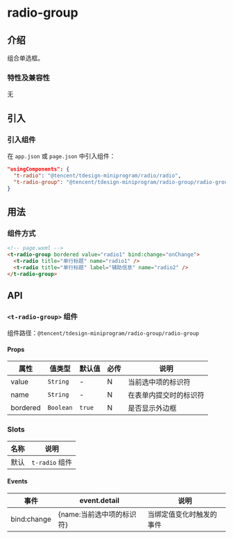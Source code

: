 # radio-group

## 介绍

组合单选框。

### 特性及兼容性

无

## 引入

### 引入组件

在 `app.json` 或 `page.json` 中引入组件：

```json
"usingComponents": {
  "t-radio": "@tencent/tdesign-miniprogram/radio/radio",
  "t-radio-group": "@tencent/tdesign-miniprogram/radio-group/radio-group"
}
```

## 用法

### 组件方式

```html
<!-- page.wxml -->
<t-radio-group bordered value="radio1" bind:change="onChange">
  <t-radio title="单行标题" name="radio1" />
  <t-radio title="单行标题" label="辅助信息" name="radio2" />
</t-radio-group>
```

## API

### `<t-radio-group>` 组件

组件路径：`@tencent/tdesign-miniprogram/radio-group/radio-group`

#### Props

| 属性     | 值类型    | 默认值 | 必传 | 说明                   |
| -------- | --------- | ------ | ---- | ---------------------- |
| value    | `String`  | -      | N    | 当前选中项的标识符     |
| name     | `String`  | -      | N    | 在表单内提交时的标识符 |
| bordered | `Boolean` | `true` | N    | 是否显示外边框         |

### Slots

| 名称 | 说明           |
| ---- | -------------- |
| 默认 | `t-radio` 组件 |

#### Events

| 事件        | event.detail              | 说明                     |
| ----------- | ------------------------- | ------------------------ |
| bind:change | {name:当前选中项的标识符} | 当绑定值变化时触发的事件 |

